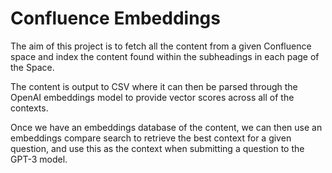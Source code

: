 # Confluence Embeddings

The aim of this project is to fetch all the content from a given Confluence space and index the content found within the subheadings in each page of the Space. 

The content is output to CSV where it can then be parsed through the OpenAI embeddings model to provide vector scores across all of the contexts.

Once we have an embeddings database of the content, we can then use an embeddings compare search to retrieve the best context for a given question, and use this as the context when submitting a question to the GPT-3 model.